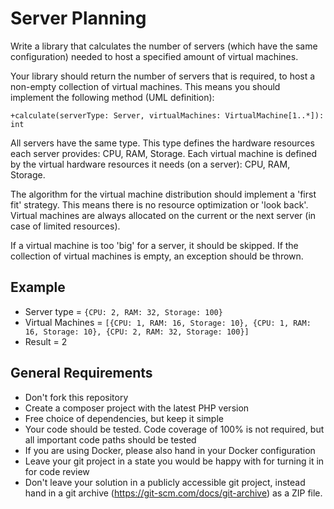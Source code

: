 # Server Planning

Write a library that calculates the number of servers (which have the same configuration) needed to host a specified
amount of virtual machines.

Your library should return the number of servers that is required, to host a non-empty collection of virtual machines.
This means you should implement the following method (UML definition):
```
+calculate(serverType: Server, virtualMachines: VirtualMachine[1..*]): int
```
All servers have the same type. This type defines the hardware resources each server provides: CPU, RAM, Storage.
Each virtual machine is defined by the virtual hardware resources it needs (on a server): CPU, RAM, Storage.

The algorithm for the virtual machine distribution should implement a 'first fit' strategy. 
This means there is no resource optimization or 'look back'.
Virtual machines are always allocated on the current or the next server (in case of limited resources).

If a virtual machine is too 'big' for a server, it should be skipped.
If the collection of virtual machines is empty, an exception should be thrown.

## Example
* Server type = `{CPU: 2, RAM: 32, Storage: 100}`
* Virtual Machines = `[{CPU: 1, RAM: 16, Storage: 10}, {CPU: 1, RAM: 16, Storage: 10}, {CPU: 2, RAM: 32, Storage: 100}]`
* Result = 2

## General Requirements
* Don't fork this repository
* Create a composer project with the latest PHP version
* Free choice of dependencies, but keep it simple
* Your code should be tested. Code coverage of 100% is not required, but all
  important code paths should be tested
* If you are using Docker, please also hand in your Docker configuration
* Leave your git project in a state you would be happy with for turning it in for code review
* Don't leave your solution in a publicly accessible git project, instead hand in a git archive
  (https://git-scm.com/docs/git-archive) as a ZIP file.
